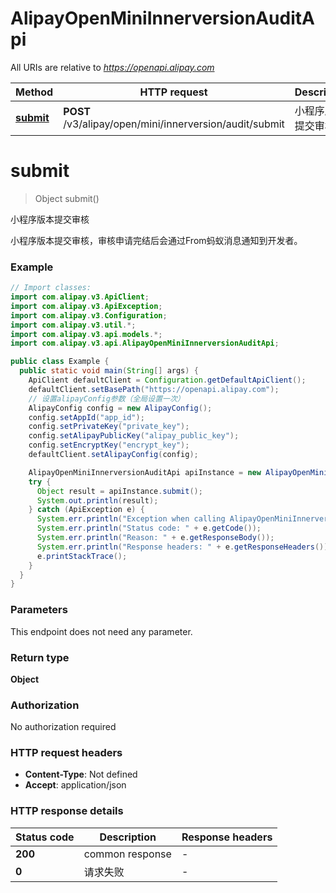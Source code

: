 # AlipayOpenMiniInnerversionAuditApi

All URIs are relative to *https://openapi.alipay.com*

| Method | HTTP request | Description |
|------------- | ------------- | -------------|
| [**submit**](AlipayOpenMiniInnerversionAuditApi.md#submit) | **POST** /v3/alipay/open/mini/innerversion/audit/submit | 小程序版本提交审核 |


<a name="submit"></a>
# **submit**
> Object submit()

小程序版本提交审核

小程序版本提交审核，审核申请完结后会通过From蚂蚁消息通知到开发者。

### Example
```java
// Import classes:
import com.alipay.v3.ApiClient;
import com.alipay.v3.ApiException;
import com.alipay.v3.Configuration;
import com.alipay.v3.util.*;
import com.alipay.v3.api.models.*;
import com.alipay.v3.api.AlipayOpenMiniInnerversionAuditApi;

public class Example {
  public static void main(String[] args) {
    ApiClient defaultClient = Configuration.getDefaultApiClient();
    defaultClient.setBasePath("https://openapi.alipay.com");
    // 设置alipayConfig参数（全局设置一次）
    AlipayConfig config = new AlipayConfig();
    config.setAppId("app_id");
    config.setPrivateKey("private_key");
    config.setAlipayPublicKey("alipay_public_key");
    config.setEncryptKey("encrypt_key");
    defaultClient.setAlipayConfig(config);

    AlipayOpenMiniInnerversionAuditApi apiInstance = new AlipayOpenMiniInnerversionAuditApi(defaultClient);
    try {
      Object result = apiInstance.submit();
      System.out.println(result);
    } catch (ApiException e) {
      System.err.println("Exception when calling AlipayOpenMiniInnerversionAuditApi#submit");
      System.err.println("Status code: " + e.getCode());
      System.err.println("Reason: " + e.getResponseBody());
      System.err.println("Response headers: " + e.getResponseHeaders());
      e.printStackTrace();
    }
  }
}
```

### Parameters
This endpoint does not need any parameter.

### Return type

**Object**

### Authorization

No authorization required

### HTTP request headers

 - **Content-Type**: Not defined
 - **Accept**: application/json

### HTTP response details
| Status code | Description | Response headers |
|-------------|-------------|------------------|
| **200** | common response |  -  |
| **0** | 请求失败 |  -  |

